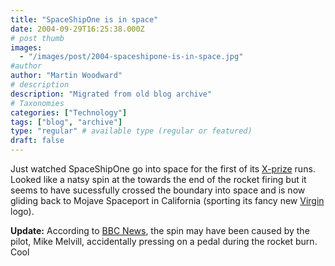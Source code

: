 ```yaml
---
title: "SpaceShipOne is in space"
date: 2004-09-29T16:25:38.000Z
# post thumb
images:
  - "/images/post/2004-spaceshipone-is-in-space.jpg"
#author
author: "Martin Woodward"
# description
description: "Migrated from old blog archive"
# Taxonomies
categories: ["Technology"]
tags: ["blog", "archive"]
type: "regular" # available type (regular or featured)
draft: false
---
```


Just watched SpaceShipOne go into space for the first of its [X-prize](http://www.xprize.org/) runs.  Looked like a natsy spin at the towards the end of the rocket firing but it seems to have sucessfully crossed the boundary into space and is now gliding back to Mojave Spaceport in California (sporting its fancy new [Virgin](http://www.virgingalactic.com/) logo).

**Update:**  According to [BBC News](http://news.bbc.co.uk/1/hi/sci/tech/3706330.stm), the spin may have been caused by the pilot, Mike Melvill, accidentally pressing on a pedal during the rocket burn.  Cool